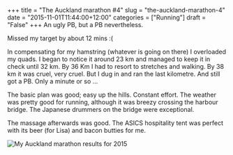 +++
title = "The Auckland marathon #4"
slug = "the-auckland-marathon-4"
date = "2015-11-01T11:44:00+12:00"
categories = ["Running"]
draft = "False"
+++
An ugly PB, but a PB nevertheless.

Missed my target by about 12 mins :(

In compensating for my hamstring (whatever is going on there) I overloaded my quads. I began to notice it around 23 km and managed to keep it in check until 32 km. By 36 Km I had to resort to stretches and walking. By 38 km it was cruel, very cruel. But I dug in and ran the last kilometre. And still got a PB. Only a minute or so ... 

The basic plan was good; easy up the hills. Constant effort. The weather was pretty good for running, although it was breezy crossing the harbour bridge. The Japanese drummers on the bridge were exceptional.

The massage afterwards was good. The ASICS hospitality tent was perfect with its beer (for Lisa) and bacon butties for me.

![My Auckland marathon results for 2015](/images/Auckland2015Marathon.png "My 2015 Auckland Marathon result")
